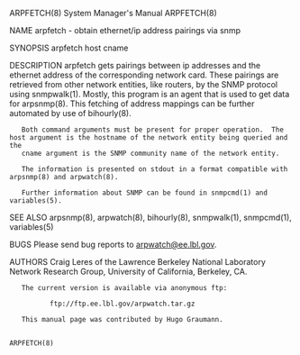 ARPFETCH(8)                                                   System Manager's Manual                                                  ARPFETCH(8)

NAME
       arpfetch - obtain ethernet/ip address pairings via snmp

SYNOPSIS
       arpfetch host cname

DESCRIPTION
       arpfetch gets pairings between ip addresses and the ethernet address of the corresponding network card. These pairings are retrieved from
       other network entities, like routers, by the SNMP protocol using snmpwalk(1).  Mostly, this program is an agent that is used to get data
       for arpsnmp(8).  This fetching of address mappings can be further automated by use of bihourly(8).

       Both command arguments must be present for proper operation.  The host argument is the hostname of the network entity being queried and the
       cname argument is the SNMP community name of the network entity.

       The information is presented on stdout in a format compatible with arpsnmp(8) and arpwatch(8).

       Further information about SNMP can be found in snmpcmd(1) and variables(5).

SEE ALSO
       arpsnmp(8), arpwatch(8), bihourly(8), snmpwalk(1), snmpcmd(1), variables(5)

BUGS
       Please send bug reports to arpwatch@ee.lbl.gov.

AUTHORS
       Craig Leres of the Lawrence Berkeley National Laboratory Network Research Group, University of California, Berkeley, CA.

       The current version is available via anonymous ftp:

              ftp://ftp.ee.lbl.gov/arpwatch.tar.gz

       This manual page was contributed by Hugo Graumann.

                                                                                                                                       ARPFETCH(8)
